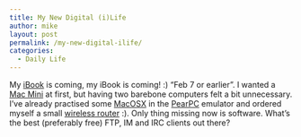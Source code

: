 ```yaml
---
title: My New Digital (i)Life
author: mike
layout: post
permalink: /my-new-digital-ilife/
categories:
  - Daily Life
---
```

My [iBook][1] is coming, my iBook is coming! :) &#8220;Feb 7 or earlier&#8221;. I wanted a [Mac Mini][2] at first, but having two barebone computers felt a bit unnecessary. I&#8217;ve already practised some [MacOSX][3] in the [PearPC][4] emulator and ordered myself a small [wireless router][5] :). Only thing missing now is software. What&#8217;s the best (preferably free) FTP, IM and IRC clients out there?

 [1]: http://www.apple.com/ibook/
 [2]: http://www.redvolume.com/archives/2005/01/13/steve-jobs-wtf/
 [3]: http://www.apple.com/macosx/
 [4]: http://pearpc.net
 [5]: http://www.3com.com/prod/se_SE_EMEA/detail.jsp?tab=features&sku=3CRTRV10075